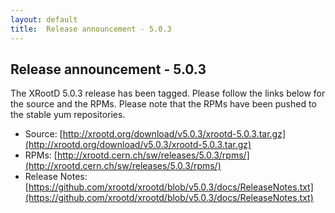 ```yaml
---
layout: default
title:  Release announcement - 5.0.3
---
```


Release announcement - 5.0.3
-----------------------------

The XRootD 5.0.3 release has been tagged. Please follow the links
below for the source and the RPMs. Please note that the RPMs have been pushed
to the stable yum repositories.

 * Source: [http://xrootd.org/download/v5.0.3/xrootd-5.0.3.tar.gz](http://xrootd.org/download/v5.0.3/xrootd-5.0.3.tar.gz)
 * RPMs: [http://xrootd.cern.ch/sw/releases/5.0.3/rpms/](http://xrootd.cern.ch/sw/releases/5.0.3/rpms/)
 * Release Notes: [https://github.com/xrootd/xrootd/blob/v5.0.3/docs/ReleaseNotes.txt](https://github.com/xrootd/xrootd/blob/v5.0.3/docs/ReleaseNotes.txt)
